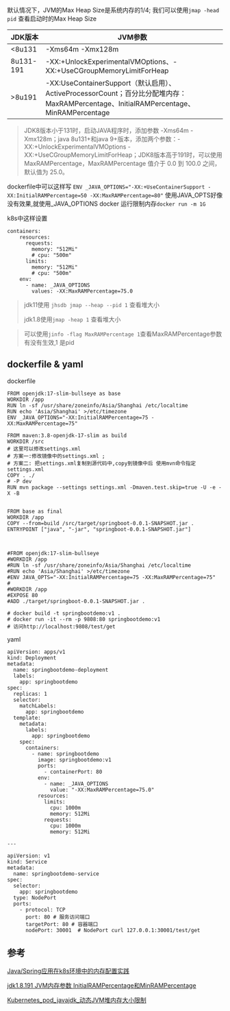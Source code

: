 

默认情况下，JVM的Max Heap Size是系统内存的1/4; 我们可以使用`jmap -head pid` 查看启动时的Max Heap Size

JDK版本 |	JVM参数
---|---
<8u131	|-Xms64m -Xmx128m
8u131-191 |	-XX:+UnlockExperimentalVMOptions、-XX:+UseCGroupMemoryLimitForHeap
>8u191	|-XX:UseContainerSupport（默认启用）、ActiveProcessorCount；百分比分配堆内存：MaxRAMPercentage、InitialRAMPercentage、MinRAMPercentage

> JDK8版本小于131时，启动JAVA程序时，添加参数 -Xms64m -Xmx128m；java 8u131+和java 9+版本，添加两个参数：-XX:+UnlockExperimentalVMOptions -XX:+UseCGroupMemoryLimitForHeap；JDK8版本高于191时，可以使用 MaxRAMPercentage，MaxRAMPercentage 值介于 0.0 到 100.0 之间，默认值为 25.0。

dockerfile中可以这样写
`ENV _JAVA_OPTIONS="-XX:+UseContainerSupport -XX:InitialRAMPercentage=50 -XX:MaxRAMPercentage=80"` 使用JAVA_OPTS好像没有效果,就使用_JAVA_OPTIONS
docker 运行限制内存`docker run -m 1G`

k8s中这样设置
```
containers:
    resources:
      requests:
        memory: "512Mi"
        # cpu: "500m"
      limits:
        memory: "512Mi"
        # cpu: "500m"
    env:
      - name: _JAVA_OPTIONS
        values: -XX:MaxRAMPercentage=75.0

```

> jdk11使用 `jhsdb jmap --heap --pid 1` 查看堆大小
> 
> jdk1.8使用`jmap -heap 1` 查看堆大小

> 可以使用`jinfo -flag MaxRAMPercentage 1`查看MaxRAMPercentage参数有没有生效,1 是pid


## dockerfile & yaml 
dockerfile
```
FROM openjdk:17-slim-bullseye as base
WORKDIR /app
RUN ln -sf /usr/share/zoneinfo/Asia/Shanghai /etc/localtime
RUN echo 'Asia/Shanghai' >/etc/timezone
ENV _JAVA_OPTIONS="-XX:InitialRAMPercentage=75 -XX:MaxRAMPercentage=75"

FROM maven:3.8-openjdk-17-slim as build
WORKDIR /src
# 这里可以修改settings.xml
# 方案一:修改镜像中的settings.xml ;
# 方案二: 把settings.xml复制到源代码中,copy到镜像中后 使用mvn命令指定settings.xml
COPY . ./
# -P dev
RUN mvn package --settings settings.xml -Dmaven.test.skip=true -U -e -X -B


FROM base as final
WORKDIR /app
COPY --from=build /src/target/springboot-0.0.1-SNAPSHOT.jar .
ENTRYPOINT ["java", "-jar", "springboot-0.0.1-SNAPSHOT.jar"]



#FROM openjdk:17-slim-bullseye
#WORKDIR /app
#RUN ln -sf /usr/share/zoneinfo/Asia/Shanghai /etc/localtime
#RUN echo 'Asia/Shanghai' >/etc/timezone
#ENV JAVA_OPTS="-XX:InitialRAMPercentage=75 -XX:MaxRAMPercentage=75"
#
#WORKDIR /app
#EXPOSE 80
#ADD ./target/springboot-0.0.1-SNAPSHOT.jar .

# docker build -t springbootdemo:v1 .
# docker run -it --rm -p 9808:80 springbootdemo:v1
# 访问http://localhost:9808/test/get
```
yaml
```
apiVersion: apps/v1
kind: Deployment
metadata:
  name: springbootdemo-deployment
  labels:
    app: springbootdemo
spec:
  replicas: 1
  selector:
    matchLabels:
      app: springbootdemo
  template:
    metadata:
      labels:
        app: springbootdemo
    spec:
      containers:
        - name: springbootdemo
          image: springbootdemo:v1
          ports:
            - containerPort: 80
          env:
            - name: _JAVA_OPTIONS
              value: "-XX:MaxRAMPercentage=75.0"
          resources:
            limits:
              cpu: 1000m
              memory: 512Mi
            requests:
              cpu: 1000m
              memory: 512Mi

---

apiVersion: v1
kind: Service
metadata:
  name: springbootdemo-service
spec:
  selector:
    app: springbootdemo
  type: NodePort
  ports:
    - protocol: TCP
      port: 80 # 服务访问端口
      targetPort: 80 # 容器端口
      nodePort: 30001  # NodePort curl 127.0.0.1:30001/test/get
```

## 参考

[Java/Spring应用在k8s环境中的内存配置实践](https://segmentfault.com/a/1190000040295369)

[jdk1.8.191 JVM内存参数 InitialRAMPercentage和MinRAMPercentage](https://www.cnblogs.com/fengjian2016/p/13639411.html)

[Kubernetes_pod_javajdk_动态JVM堆内存大小限制](https://blog.51cto.com/daisywei/2697536)
